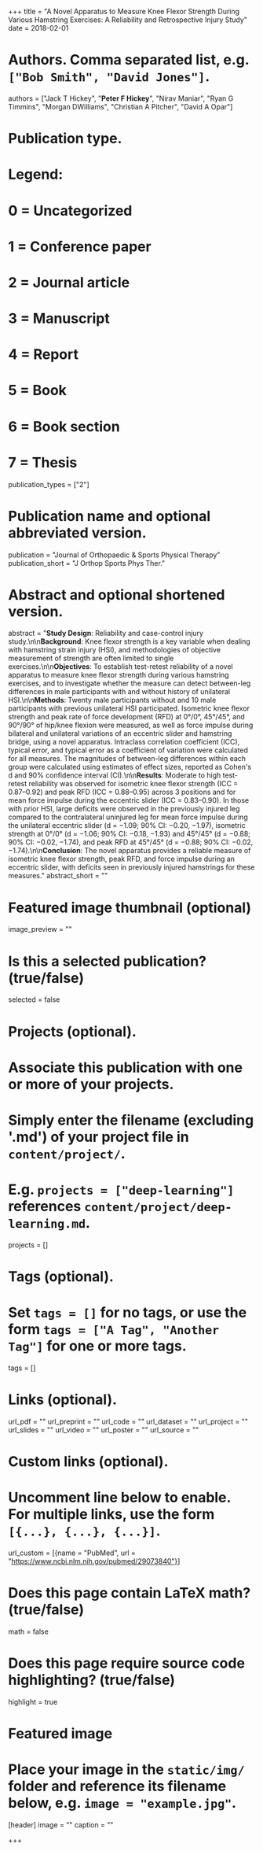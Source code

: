 +++
title = "A Novel Apparatus to Measure Knee Flexor Strength During Various Hamstring Exercises: A Reliability and Retrospective Injury Study"
date = 2018-02-01

# Authors. Comma separated list, e.g. `["Bob Smith", "David Jones"]`.
authors = ["Jack T Hickey", "**Peter F Hickey**", "Nirav Maniar", "Ryan G Timmins", "Morgan DWilliams", "Christian A Pitcher", "David A Opar"]

# Publication type.
# Legend:
# 0 = Uncategorized
# 1 = Conference paper
# 2 = Journal article
# 3 = Manuscript
# 4 = Report
# 5 = Book
# 6 = Book section
# 7 = Thesis
publication_types = ["2"]

# Publication name and optional abbreviated version.
publication = "Journal of Orthopaedic & Sports Physical Therapy"
publication_short = "J Orthop Sports Phys Ther."

# Abstract and optional shortened version.
abstract = "**Study Design**: Reliability and case-control injury study.\n\n**Background**: Knee flexor strength is a key variable when dealing with hamstring strain injury (HSI), and methodologies of objective measurement of strength are often limited to single exercises.\n\n**Objectives**: To establish test-retest reliability of a novel apparatus to measure knee flexor strength during various hamstring exercises, and to investigate whether the measure can detect between-leg differences in male participants with and without history of unilateral HSI.\n\n**Methods**: Twenty male participants without and 10 male participants with previous unilateral HSI participated. Isometric knee flexor strength and peak rate of force development (RFD) at 0°/0°, 45°/45°, and 90°/90° of hip/knee flexion were measured, as well as force impulse during bilateral and unilateral variations of an eccentric slider and hamstring bridge, using a novel apparatus. Intraclass correlation coefficient (ICC), typical error, and typical error as a coefficient of variation were calculated for all measures. The magnitudes of between-leg differences within each group were calculated using estimates of effect sizes, reported as Cohen's d and 90% confidence interval (CI).\n\n**Results**: Moderate to high test-retest reliability was observed for isometric knee flexor strength (ICC = 0.87–0.92) and peak RFD (ICC = 0.88–0.95) across 3 positions and for mean force impulse during the eccentric slider (ICC = 0.83–0.90). In those with prior HSI, large deficits were observed in the previously injured leg compared to the contralateral uninjured leg for mean force impulse during the unilateral eccentric slider (d = −1.09; 90% CI: −0.20, −1.97), isometric strength at 0°/0° (d = −1.06; 90% CI: −0.18, −1.93) and 45°/45° (d = −0.88; 90% CI: −0.02, −1.74), and peak RFD at 45°/45° (d = −0.88; 90% CI: −0.02, −1.74).\n\n**Conclusion**: The novel apparatus provides a reliable measure of isometric knee flexor strength, peak RFD, and force impulse during an eccentric slider, with deficits seen in previously injured hamstrings for these measures."
abstract_short = ""

# Featured image thumbnail (optional)
image_preview = ""

# Is this a selected publication? (true/false)
selected = false

# Projects (optional).
#   Associate this publication with one or more of your projects.
#   Simply enter the filename (excluding '.md') of your project file in `content/project/`.
#   E.g. `projects = ["deep-learning"]` references `content/project/deep-learning.md`.
projects = []

# Tags (optional).
#   Set `tags = []` for no tags, or use the form `tags = ["A Tag", "Another Tag"]` for one or more tags.
tags = []

# Links (optional).
url_pdf = ""
url_preprint = ""
url_code = ""
url_dataset = ""
url_project = ""
url_slides = ""
url_video = ""
url_poster = ""
url_source = ""

# Custom links (optional).
#   Uncomment line below to enable. For multiple links, use the form `[{...}, {...}, {...}]`.
url_custom = [{name = "PubMed", url = "https://www.ncbi.nlm.nih.gov/pubmed/29073840"}]

# Does this page contain LaTeX math? (true/false)
math = false

# Does this page require source code highlighting? (true/false)
highlight = true

# Featured image
# Place your image in the `static/img/` folder and reference its filename below, e.g. `image = "example.jpg"`.
[header]
image = ""
caption = ""

+++
